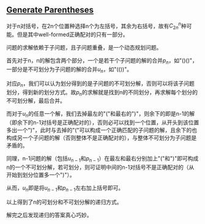 ## [Generate Parentheses](https://leetcode.com/problems/generate-parentheses/)

对于n对括号，在2n个位置种选择n个为左括号，其余为右括号，故有$C_{2n}^n$种可能。但是其中well-formed正确配对的只有一部分。

问题的求解依赖于子问题，且子问题重叠，是一个动态规划问题。

首先对于n，n的解包含两个部分，一个是若干个子问题的解的合并$p_n$，如"()()"，一部分是不可划分为子问题的解的合并$u_n$，如"(())"。

对应$p_n$，我们可以认为划分得到的是子问题的不可划分解，否则可以将该子问题划分，得到新的划分方式。故$p_n$的求解就是找到n的不同划分，再求解每个划分的不可划分解，最后合并。

而对于$u_n$的任意一个解，我们去掉最左的"("和最右的")"，则余下的即是n-1的解（即余下的n-1对括号是正确配对的），否则必可以找到一个位置，从开头到该位置多出一个")"，此时与去掉的"("可以构成一个正确匹配的子问题的解，且余下的也构成另一个子问题的解（否则整体不是正确配对的），与整体不可划分为子问题是矛盾的。

同理，n-1问题的解（包括$u_{n-1}$和$p_{n-1}$）在最左和最右分别加上"("和")"即可构成n的一个不可划分解，若可划分，则可证明中间的n-1对括号不是正确配对的（从开始到划分位置多一个")"）。

从而，$u_n$即是将$u_{n-1}$和$p_{n-1}$左右加上括号即可。

以上得到了n的可划分和不可划分解的递归方式。


解完之后发现递归的答案真心巧妙。